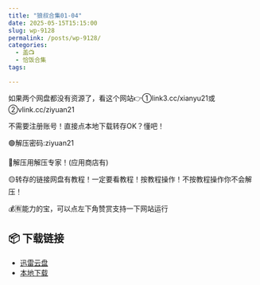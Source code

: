 ```yaml
---
title: "狼叔合集01-04"
date: 2025-05-15T15:15:00
slug: wp-9128
permalink: /posts/wp-9128/
categories:
  - 盖📺
  - 恰饭合集
tags:

---
```


如果两个网盘都没有资源了，看这个网站👉①link3.cc/xianyu21或②vlink.cc/ziyuan21

不需要注册账号！直接点本地下载转存OK？懂吧！

🟢解压密码:ziyuan21

🔵解压用解压专家！(应用商店有)

🟡转存的链接网盘有教程！一定要看教程！按教程操作！不按教程操作你不会解压！

💰🈶能力的宝，可以点左下角赞赏支持一下网站运行

## 📦 下载链接
- [迅雷云盘](https://blziyuan21.com/pay-download/9128?key=ccf5575cb1&down_id=0)
- [本地下载](https://blziyuan21.com/pay-download/9128?key=ccf5575cb1&down_id=1)

